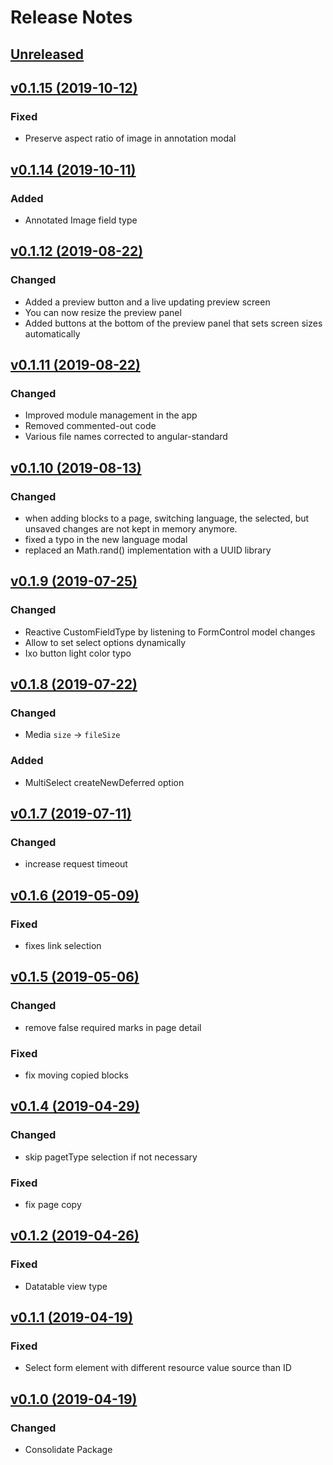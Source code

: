 # Release Notes

## [Unreleased](https://github.com/ixocreate/admin-frontend/compare/0.1.15...develop)

## [v0.1.15 (2019-10-12)](https://github.com/ixocreate/admin-frontend/compare/0.1.14...0.1.15)
### Fixed
- Preserve aspect ratio of image in annotation modal

## [v0.1.14 (2019-10-11)](https://github.com/ixocreate/admin-frontend/compare/0.1.12...0.1.14)
### Added
- Annotated Image field type

## [v0.1.12 (2019-08-22)](https://github.com/ixocreate/admin-frontend/compare/0.1.11...0.1.12)
### Changed
- Added a preview button and a live updating preview screen
- You can now resize the preview panel
- Added buttons at the bottom of the preview panel that sets screen sizes automatically 

## [v0.1.11 (2019-08-22)](https://github.com/ixocreate/admin-frontend/compare/0.1.10...0.1.11)
### Changed
- Improved module management in the app
- Removed commented-out code
- Various file names corrected to angular-standard

## [v0.1.10 (2019-08-13)](https://github.com/ixocreate/admin-frontend/compare/0.1.9...0.1.10)
### Changed
- when adding blocks to a page, switching language, the selected, but unsaved changes are not kept in memory anymore.
- fixed a typo in the new language modal
- replaced an Math.rand() implementation with a UUID library

## [v0.1.9 (2019-07-25)](https://github.com/ixocreate/admin-frontend/compare/0.1.8...0.1.9)
### Changed
- Reactive CustomFieldType by listening to FormControl model changes
- Allow to set select options dynamically
- Ixo button light color typo

## [v0.1.8 (2019-07-22)](https://github.com/ixocreate/admin-frontend/compare/0.1.7...0.1.8)
### Changed
- Media `size` -> `fileSize`
### Added
- MultiSelect createNewDeferred option

## [v0.1.7 (2019-07-11)](https://github.com/ixocreate/admin-frontend/compare/0.1.6...0.1.7)
### Changed
- increase request timeout

## [v0.1.6 (2019-05-09)](https://github.com/ixocreate/admin-frontend/compare/0.1.5...0.1.6)
### Fixed
- fixes link selection

## [v0.1.5 (2019-05-06)](https://github.com/ixocreate/admin-frontend/compare/0.1.4...0.1.5)
### Changed
- remove false required marks in page detail
### Fixed
- fix moving copied blocks

## [v0.1.4 (2019-04-29)](https://github.com/ixocreate/admin-frontend/compare/0.1.2...0.1.4)
### Changed
- skip pagetType selection if not necessary
### Fixed
- fix page copy

## [v0.1.2 (2019-04-26)](https://github.com/ixocreate/admin-frontend/compare/0.1.1...0.1.2)
### Fixed
- Datatable view type

## [v0.1.1 (2019-04-19)](https://github.com/ixocreate/admin-frontend/compare/0.1.0...0.1.1)
### Fixed
- Select form element with different resource value source than ID

## [v0.1.0 (2019-04-19)](https://github.com/ixocreate/admin-frontend/compare/master...0.1.0)
### Changed
- Consolidate Package
